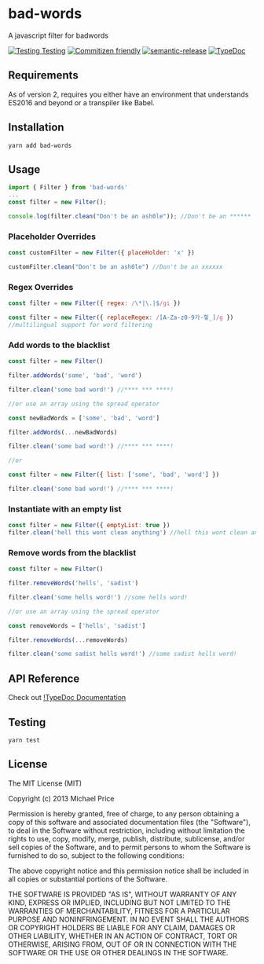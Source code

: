 # bad-words

A javascript filter for badwords

[![Testing Testing](https://github.com/web-mech/badwords/actions/workflows/test.yml/badge.svg)](https://github.com/web-mech/badwords/actions/workflows/test.yml)
[![Commitizen friendly](https://img.shields.io/badge/commitizen-friendly-brightgreen.svg)](http://commitizen.github.io/cz-cli/)
[![semantic-release](https://img.shields.io/badge/%20%20%F0%9F%93%A6%F0%9F%9A%80-semantic--release-e10079.svg?style=flat-square)](https://github.com/semantic-release/semantic-release)
[![TypeDoc](https://img.shields.io/badge/docs-typedoc-blue.svg)](https://web-mech.github.io/badwords/)

## Requirements

As of version 2, requires you either have an environment that understands ES2016 and beyond or a transpiler like Babel.

## Installation

    yarn add bad-words

## Usage

```js
import { Filter } from 'bad-words'
...
const filter = new Filter();

console.log(filter.clean("Don't be an ash0le")); //Don't be an ******
```

### Placeholder Overrides

```js
const customFilter = new Filter({ placeHolder: 'x' })

customFilter.clean("Don't be an ash0le") //Don't be an xxxxxx
```

### Regex Overrides

```js
const filter = new Filter({ regex: /\*|\.|$/gi })

const filter = new Filter({ replaceRegex: /[A-Za-z0-9가-힣_]/g })
//multilingual support for word filtering
```

### Add words to the blacklist

```js
const filter = new Filter()

filter.addWords('some', 'bad', 'word')

filter.clean('some bad word!') //**** *** ****!

//or use an array using the spread operator

const newBadWords = ['some', 'bad', 'word']

filter.addWords(...newBadWords)

filter.clean('some bad word!') //**** *** ****!

//or

const filter = new Filter({ list: ['some', 'bad', 'word'] })

filter.clean('some bad word!') //**** *** ****!
```

### Instantiate with an empty list

```js
const filter = new Filter({ emptyList: true })
filter.clean('hell this wont clean anything') //hell this wont clean anything
```

### Remove words from the blacklist

```js
const filter = new Filter()

filter.removeWords('hells', 'sadist')

filter.clean('some hells word!') //some hells word!

//or use an array using the spread operator

const removeWords = ['hells', 'sadist']

filter.removeWords(...removeWords)

filter.clean('some sadist hells word!') //some sadist hells word!
```

## API Reference

Check out [!TypeDoc Documentation](https://web-mech.github.io/badwords/)

## Testing

    yarn test

## License

The MIT License (MIT)

Copyright (c) 2013 Michael Price

Permission is hereby granted, free of charge, to any person obtaining a copy of
this software and associated documentation files (the "Software"), to deal in
the Software without restriction, including without limitation the rights to
use, copy, modify, merge, publish, distribute, sublicense, and/or sell copies of
the Software, and to permit persons to whom the Software is furnished to do so,
subject to the following conditions:

The above copyright notice and this permission notice shall be included in all
copies or substantial portions of the Software.

THE SOFTWARE IS PROVIDED "AS IS", WITHOUT WARRANTY OF ANY KIND, EXPRESS OR
IMPLIED, INCLUDING BUT NOT LIMITED TO THE WARRANTIES OF MERCHANTABILITY, FITNESS
FOR A PARTICULAR PURPOSE AND NONINFRINGEMENT. IN NO EVENT SHALL THE AUTHORS OR
COPYRIGHT HOLDERS BE LIABLE FOR ANY CLAIM, DAMAGES OR OTHER LIABILITY, WHETHER
IN AN ACTION OF CONTRACT, TORT OR OTHERWISE, ARISING FROM, OUT OF OR IN
CONNECTION WITH THE SOFTWARE OR THE USE OR OTHER DEALINGS IN THE SOFTWARE.
